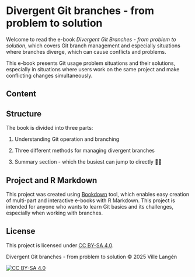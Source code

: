 # Divergent Git branches - from problem to solution

Welcome to read the e-book *Divergent Git Branches - from problem to solution*, which covers Git branch management and especially situations where branches diverge, which can cause conflicts and problems.

This e-book presents Git usage problem situations and their solutions, especially in situations where users work on the same project and make conflicting changes simultaneously.

## Content



## Structure

The book is divided into three parts:

1. Understanding Git operation and branching

2. Three different methods for managing divergent branches

3. Summary section - which the busiest can jump to directly 🏃🙂


## Project and R Markdown

This project was created using [Bookdown](https://bookdown.org/) tool, which enables easy creation of multi-part and interactive e-books with R Markdown. This project is intended for anyone who wants to learn Git basics and its challenges, especially when working with branches.
 
 ## License

This project is licensed under [CC BY-SA 4.0](https://creativecommons.org/licenses/by-sa/4.0/).

Divergent Git branches - from problem to solution © 2025 Ville Langén

[![CC BY-SA 4.0](https://licensebuttons.net/l/by-sa/4.0/88x31.png)](https://creativecommons.org/licenses/by-sa/4.0/)
